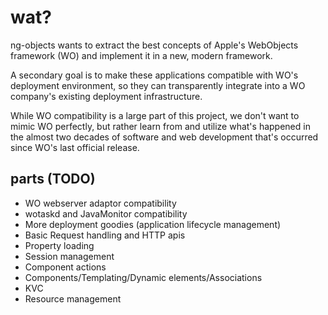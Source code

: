 # wat?

ng-objects wants to extract the best concepts of Apple's WebObjects framework (WO) and implement it in a new, modern framework.

A secondary goal is to make these applications compatible with WO's deployment environment, so they can transparently integrate into a WO company's existing deployment infrastructure.

While WO compatibility is a large part of this project, we don't want to mimic WO perfectly, but rather learn from and utilize what's happened in the almost two decades of software and web development that's occurred since WO's last official release.

## parts (TODO)

* WO webserver adaptor compatibility
* wotaskd and JavaMonitor compatibility
* More deployment goodies (application lifecycle management)
* Basic Request handling and HTTP apis
* Property loading
* Session management
* Component actions
* Components/Templating/Dynamic elements/Associations
* KVC
* Resource management